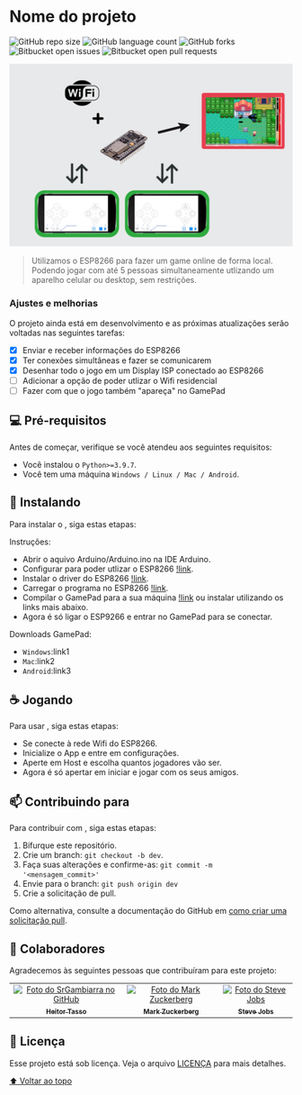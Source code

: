 # Nome do projeto

<!---Esses são exemplos. Veja https://shields.io para outras pessoas ou para personalizar este conjunto de escudos. Você pode querer incluir dependências, status do projeto e informações de licença aqui--->

![GitHub repo size](https://img.shields.io/github/repo-size/SrGambiarra/ESP8266-MultiplayerGame?style=for-the-badge)
![GitHub language count](https://img.shields.io/github/languages/count/SrGambiarra/ESP8266-MultiplayerGame?style=for-the-badge)
![GitHub forks](https://img.shields.io/github/forks/SrGambiarra/ESP8266-MultiplayerGame?style=for-the-badge)
![Bitbucket open issues](https://img.shields.io/bitbucket/issues/SrGambiarra/ESP8266-MultiplayerGame?style=for-the-badge)
![Bitbucket open pull requests](https://img.shields.io/bitbucket/pr-raw/SrGambiarra/ESP8266-MultiplayerGame?style=for-the-badge)

<img src="exemplo-image.png" alt="exemplo imagem">

> Utilizamos o ESP8266 para fazer um game online de forma local. Podendo jogar com até 5 pessoas simultaneamente utlizando um aparelho celular ou desktop, sem restrições.

### Ajustes e melhorias

O projeto ainda está em desenvolvimento e as próximas atualizações serão voltadas nas seguintes tarefas:

- [x] Enviar e receber informações do ESP8266
- [x] Ter conexões simultâneas e fazer se comunicarem
- [x] Desenhar todo o jogo em um Display ISP conectado ao ESP8266
- [ ] Adicionar a opção de poder utlizar o Wifi residencial
- [ ] Fazer com que o jogo também "apareça" no GamePad

## 💻 Pré-requisitos

Antes de começar, verifique se você atendeu aos seguintes requisitos:
<!---Estes são apenas requisitos de exemplo. Adicionar, duplicar ou remover conforme necessário--->
* Você instalou o `Python>=3.9.7`.
* Você tem uma máquina `Windows / Linux / Mac / Android`.

## 🚀 Instalando <ESP8266-MultiplayerGame>

Para instalar o <ESP8266-MultiplayerGame>, siga estas etapas:

Instruções:

 - Abrir o aquivo Arduino/Arduino.ino na IDE Arduino.
 - Configurar para poder utlizar o ESP8266 [!link](https://www.robocore.net/tutoriais/programando-o-esp8266-pela-arduino-ide).
 - Instalar o driver do ESP8266 [!link](https://www.blogdarobotica.com/2020/05/26/instalando-driver-serial-para-nodemcu-com-chip-ch340/#:~:text=Caso%20a%20placa%20NODEMCU%20ESP8266,NODEMCU%20ESP8266%20n%C3%A3o%20foi%20reconhecida.&text=Ap%C3%B3s%20a%20conclus%C3%A3o%20do%20download,instala%C3%A7%C3%A3o%2C%20conforme%20a%20Figura%205.).
  - Carregar o programa no ESP8266 [!link](https://seurobo.com.br/como-enviar-o-programa-para-o-arduino-uno-mega-ou-outros/).
  - Compilar o GamePad para a sua máquina [!link](https://kivy.org/doc/stable/guide/packaging.html) ou instalar utilizando os links mais abaixo.
  - Agora é só ligar o ESP9266 e entrar no GamePad para se conectar.

Downloads GamePad:
 - `Windows`:link1
 - `Mac`:link2
 - `Android`:link3

## ☕ Jogando <ESP8266-MultiplayerGame>

Para usar <GamePad>, siga estas etapas:

 - Se conecte à rede Wifi do ESP8266.
 - Inicialize o App e entre em configurações.
 - Aperte em Host e escolha quantos jogadores vão ser.
 - Agora é só apertar em iniciar e jogar com os seus amigos.


## 📫 Contribuindo para <ESP8266-MultiplayerGame>
<!---Se o seu README for longo ou se você tiver algum processo ou etapas específicas que deseja que os contribuidores sigam, considere a criação de um arquivo CONTRIBUTING.md separado--->
Para contribuir com <ESP8266-MultiplayerGame>, siga estas etapas:

1. Bifurque este repositório.
2. Crie um branch: `git checkout -b dev`.
3. Faça suas alterações e confirme-as: `git commit -m '<mensagem_commit>'`
4. Envie para o branch: `git push origin dev`
5. Crie a solicitação de pull.

Como alternativa, consulte a documentação do GitHub em [como criar uma solicitação pull](https://help.github.com/en/github/collaborating-with-issues-and-pull-requests/creating-a-pull-request).

## 🤝 Colaboradores

Agradecemos às seguintes pessoas que contribuíram para este projeto:

<table>
  <tr>
    <td align="center">
      <a href="#">
        <img src="https://avatars.githubusercontent.com/u/87236158?v=4" width="100px;" alt="Foto do SrGambiarra no GitHub"/><br>
        <sub>
          <b>Heitor Tasso</b>
        </sub>
      </a>
    </td>
    <td align="center">
      <a href="#">
        <img src="https://s2.glbimg.com/FUcw2usZfSTL6yCCGj3L3v3SpJ8=/smart/e.glbimg.com/og/ed/f/original/2019/04/25/zuckerberg_podcast.jpg" width="100px;" alt="Foto do Mark Zuckerberg"/><br>
        <sub>
          <b>Mark Zuckerberg</b>
        </sub>
      </a>
    </td>
    <td align="center">
      <a href="#">
        <img src="https://miro.medium.com/max/360/0*1SkS3mSorArvY9kS.jpg" width="100px;" alt="Foto do Steve Jobs"/><br>
        <sub>
          <b>Steve Jobs</b>
        </sub>
      </a>
    </td>
  </tr>
</table>


## 📝 Licença

Esse projeto está sob licença. Veja o arquivo [LICENÇA](LICENSE.md) para mais detalhes.

[⬆ Voltar ao topo](#ESP8266-MultiplayerGame)<br>
